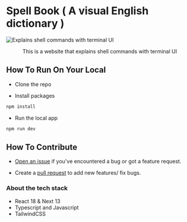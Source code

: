 # Spell Book ( A visual English dictionary )

<img alt="Explains shell commands with terminal UI" src="src/static/logo.jpg">

<p align="center">
  This is a website that explains shell commands with terminal UI
</p>

## How To Run On Your Local

- Clone the repo

- Install packages
```bash
npm install
```

- Run the local app
```bash
npm run dev
```

## How To Contribute

- [Open an issue](https://github.com/haitran-dev/shellhelp.info/issues) if you've encountered a bug or got a feature request.

- Create a [pull request](https://github.com/haitran-dev/shellhelp.info/pulls) to add new features/ fix bugs.

### About the tech stack
- React 18 & Next 13
- Typescript and Javascript
- TailwindCSS


